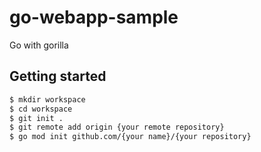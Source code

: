 # go-webapp-sample
Go with gorilla

## Getting started
```sh
$ mkdir workspace
$ cd workspace
$ git init .
$ git remote add origin {your remote repository}
$ go mod init github.com/{your name}/{your repository}
```
